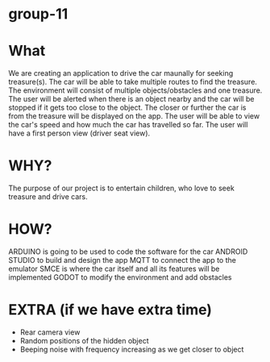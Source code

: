 # group-11


# What 
We are creating an application to drive the car maunally for seeking treasure(s). The car will be able to take multiple routes to find the treasure. The environment will consist of multiple objects/obstacles and one treasure. The user will be alerted when there is an object nearby and the car will be stopped if it gets too close to the object. The closer or further the car is from the treasure will be displayed on the app. The user will be able to view the car's speed and how much the car has travelled so far. The user will have a first person view (driver seat view). 

# WHY?
The purpose of our project is to entertain children, who love to seek treasure and drive cars. 


# HOW?
ARDUINO is going to be used to code the software for the car
ANDROID STUDIO to build and design the app
MQTT to connect the app to the emulator
SMCE is where the car itself and all its features will be implemented
GODOT to modify the environment and add obstacles

# EXTRA (if we have extra time)
- Rear camera view 
- Random positions of the hidden object
- Beeping noise with frequency increasing as we get closer to object 


